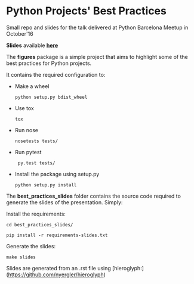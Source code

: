 Python Projects' Best Practices
===============================

Small repo and slides for the talk delivered at Python Barcelona Meetup in October'16

**Slides** available [**here**](https://github.com/esaezgil/pythonBestPractices/blob/master/Python%20Projects%20Best%20Practices.pdf) 

The **figures** package is a simple project that aims to highlight some of the best practices for Python projects.

It contains the required configuration to:

- Make a wheel

    ```python setup.py bdist_wheel```

- Use tox

    ```tox ```

- Run nose

    ```nosetests tests/```

- Run pytest

    ``` py.test tests/```

- Install the package using setup.py

    ```python setup.py install```

The **best_practices_slides** folder contains the source code required to generate the slides of the presentation.
Simply:

Install the requirements:

```
cd best_practices_slides/
```
  
```
pip install -r requirements-slides.txt
```
Generate the slides:
```
make slides
```

Slides are generated from an .rst file using [hieroglyph:] (https://github.com/nyergler/hieroglyph)
